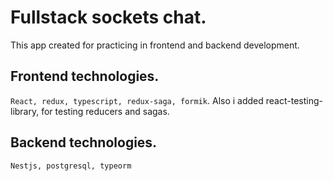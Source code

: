 # Fullstack sockets chat.

This app created for practicing in frontend and backend development.

## Frontend technologies.
`React, redux, typescript, redux-saga, formik`. Also i added react-testing-library, for testing reducers and sagas.

## Backend technologies.
`Nestjs, postgresql, typeorm`
